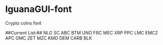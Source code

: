 # IguanaGUI-font
Crypto coins font

##Current List:##
NLG
SC
ABC
BTM
UNO
FRC
MEC
XRP
PPC
LMC
EMC2
APC
GMC
ZET
MZC
KMD
DEM
CARB
BLK